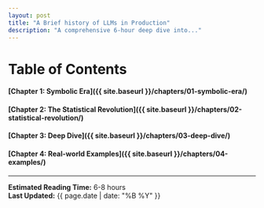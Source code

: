 ```yaml
---
layout: post
title: "A Brief history of LLMs in Production"
description: "A comprehensive 6-hour deep dive into..."
---
```


# Table of Contents


#### [Chapter 1: Symbolic Era]({{ site.baseurl }}/chapters/01-symbolic-era/)
#### [Chapter 2: The Statistical Revolution]({{ site.baseurl }}/chapters/02-statistical-revolution/)
#### [Chapter 3: Deep Dive]({{ site.baseurl }}/chapters/03-deep-dive/)
#### [Chapter 4: Real-world Examples]({{ site.baseurl }}/chapters/04-examples/)

---

**Estimated Reading Time:** 6-8 hours  
**Last Updated:** {{ page.date | date: "%B %Y" }}